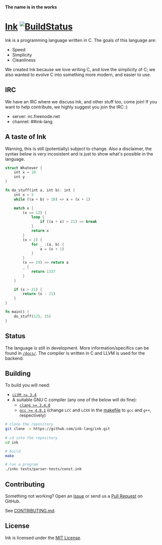 **The name is in the works**

[Ink](http://ink-lang.github.io) [![BuildStatus](https://travis-ci.org/ink-lang/ink.svg?branch=master)](https://travis-ci.org/ink-lang/ink)
===

Ink is a programming language written in C. The goals of this language are:

* Speed
* Simplicity
* Cleanliness

We created Ink because we love writing C, and love the simplicity of C; we also wanted to evolve C
into something more modern, and easier to use.

IRC
------
We have an IRC where we discuss Ink, and other stuff too, come join! If you want to help contribute,
we highly suggest you join the IRC :)

* server: irc.freenode.net
* channel: ##ink-lang

A taste of Ink
------
Warning, this is still (potentially) subject to change. Also a disclaimer,
the syntax below is very incosistent and is just to show what's possible in the 
language.
```rust
struct Whatever {
	int x = 10
	int y
}

fn do_stuff(int a, int b): int {
	int x = 5
	while ((a + b) > 10) => x = (x + 1)

	match x {
		(x == 12) {
			loop {
				if ((a + x) > 21) => break
			}
			return x
		}
		(x < 2) {
			for _ :(a, b) {
				a = (x + 1)
			}
		}
		(x == 29) => return a
		_ {
			return 1337
		}
	}

	if (x > 21) {
		return (x - 21)
	}
}

fn main() {
	do_stuff(125, 25)
}
```
Status
------

The language is still in development. More information/specifics
can be found in [`/docs/`](/docs/). The compiler is written in C
and LLVM is used for the backend.

Building
--------

To build you will need:

 - [`LLVM >= 3.4`](http://llvm.org/releases/download.html)
 - A suitable GNU C compiler (any one of the below will do fine):
   - [`clang >= 3.4.0`](http://llvm.org/releases/download.html)
   - [`gcc >= 4.8.1`](https://gcc.gnu.org/) (change `LCC` and 
     `LCXX` in the [makefile](/Makefile) to `gcc` and `g++`, respectively)

```bash
# clone the repository
git clone -v https://github.com/ink-lang/ink.git
    
# cd into the repository
cd ink

# build
make

# run a program
./inkc tests/parser-tests/const.ink
```

Contributing
------------

Something not working? Open an [Issue](https://github.com/ink-lang/ink/issues)
or send us a [Pull Request](https://github.com/ink-lang/ink/pulls)
on GitHub.

See [CONTRIBUTING.md](/CONTRIBUTING.md).

License
-------

Ink is licensed under the [MIT License](/LICENSE.md).

